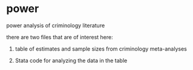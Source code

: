 # power
power analysis of criminology literature

there are two files that are of interest here:

1) table of estimates and sample sizes from criminology meta-analyses

2) Stata code for analyzing the data in the table
